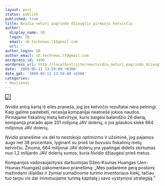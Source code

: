 ```yaml
---
layout: post
status: publish
published: true
title: Nvidia neturi pagrindo džiaugtis pirmuoju ketvirčiu
author:
  display_name: SB
  login: SB
  email: sb.technews.lt@gmail.com
  url: ''
author_login: SB
author_email: sb.technews.lt@gmail.com
wordpress_id: 3496
wordpress_url: http://localhost/site/new/nvidia_neturi_pagrindo_dziaugtis_pirmuoju_ketvirciu/
date: '2009-05-11 13:59:00 +0300'
date_gmt: '2009-05-11 13:59:00 +0300'
categories:
- Naujienos
---
```

<div class="imgright"><img src="http://tbn1.google.com/images?q=tbn:B41Jj0Y0Du8H2M:http://www.sobrato.com/portfolio/nvidia1.jpg" border="1" /></div>
<p><i>Nvidia</i> antrą kartą iš eilės praneša, jog jos ketvirčio rezultatai nėra pelningi. Kaip galime pastebėti, recesija kompanijai neatnešė jokios naudos. Pirmajame fiskalinių metų ketvirtyje, kuris baigėsi balandžio 26 dieną, kompanija prarado apie 201 milijoną JAV dolerių, o jos įplaukos siekė 664 milijonus JAV dolerių.</p>
<p><i>Nvidia</i> pranešime vis dėl to nestokojo optimizmo ir užsiminė, jog pajamos augo net 38 procentais, lyginant su prieš tai buvusiu fiskalinių metų ketvirčiu. Žinoma, 664 milijonai JAV dolerių yra ypatingai didelis skirtumas nuo 1,2 milijardo JAV dolerių sumos, kuria <i>Nvidia</i> džiaugėsi prieš metus.</p>
<p>Kompanijos vadovaujantysis darbuotojas Džen-Ksunas Huangas (Jen-Hsunas Huangas) pakomentavo pranešimą: „Mes padarėme gerą postūmį mažindami išlaidas ir žymiai sumažinome turimo inventoriaus kiekį, tačiau tuo tarpu vis dar investuojame turimą kapitalą į savo vystymosi strategiją.“</p>
